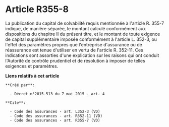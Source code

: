 # Article R355-8

La publication du capital de solvabilité requis mentionnée à l'article R. 355-7 indique, de manière séparée, le montant
calculé conformément aux dispositions du chapitre II du présent titre, et le montant de toute exigence de capital
supplémentaire imposée conformément à l'article L. 352-3, ou l'effet des paramètres propres que l'entreprise d'assurance ou
de réassurance est tenue d'utiliser en vertu de l'article R. 352-11. Ces indications sont assorties d'une explication sur les
raisons qui ont conduit l'Autorité de contrôle prudentiel et de résolution à imposer de telles exigences et paramètres.

**Liens relatifs à cet article**

	**Créé par**:

	  - Décret n°2015-513 du 7 mai 2015 - art. 4

	**Cite**:

	  - Code des assurances - art. L352-3 (VD)
	  - Code des assurances - art. R352-11 (VD)
	  - Code des assurances - art. R355-7 (VD)
